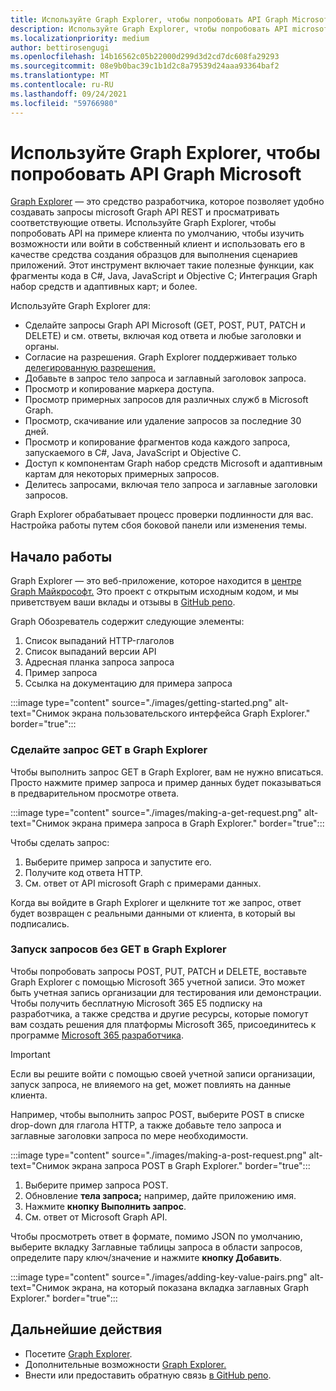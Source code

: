 ```yaml
---
title: Используйте Graph Explorer, чтобы попробовать API Graph Microsoft
description: Используйте Graph Explorer, чтобы попробовать API microsoft Graph на примере клиента по умолчанию, чтобы изучить возможности, или войти в собственный клиент и использовать его в качестве средства создания образцов для выполнения сценариев приложений.
ms.localizationpriority: medium
author: bettirosengugi
ms.openlocfilehash: 14b16562c05b22000d299d3d2cd7dc608fa29293
ms.sourcegitcommit: 08e9b0bac39c1b1d2c8a79539d24aaa93364baf2
ms.translationtype: MT
ms.contentlocale: ru-RU
ms.lasthandoff: 09/24/2021
ms.locfileid: "59766980"
---
```

# <a name="use-graph-explorer-to-try-microsoft-graph-apis"></a>Используйте Graph Explorer, чтобы попробовать API Graph Microsoft

[Graph Explorer](https://developer.microsoft.com/graph/graph-explorer/) — это средство разработчика, которое позволяет удобно создавать запросы microsoft Graph API REST и просматривать соответствующие ответы. Используйте Graph Explorer, чтобы попробовать API на примере клиента по умолчанию, чтобы изучить возможности или войти в собственный клиент и использовать его в качестве средства создания образцов для выполнения сценариев приложений. Этот инструмент включает такие полезные функции, как фрагменты кода в C#, Java, JavaScript и Objective C; Интеграция Graph набор средств и адаптивных карт; и более.

Используйте Graph Explorer для:

- Сделайте запросы Graph API Microsoft (GET, POST, PUT, PATCH и DELETE) и см. ответы, включая код ответа и любые заголовки и органы.
- Согласие на разрешения. Graph Explorer поддерживает только [делегированную разрешения.](/graph/auth/auth-concepts#delegated-and-application-permissions)
- Добавьте в запрос тело запроса и заглавный заголовок запроса.
- Просмотр и копирование маркера доступа.
- Просмотр примерных запросов для различных служб в Microsoft Graph.
- Просмотр, скачивание или удаление запросов за последние 30 дней.
- Просмотр и копирование фрагментов кода каждого запроса, запускаемого в C#, Java, JavaScript и Objective C.
- Доступ к компонентам Graph набор средств Microsoft и адаптивным картам для некоторых примерных запросов.
- Делитесь запросами, включая тело запроса и заглавные заголовки запросов.

Graph Explorer обрабатывает процесс проверки подлинности для вас. Настройка работы путем сбоя боковой панели или изменения темы.

## <a name="get-started"></a>Начало работы

Graph Explorer — это веб-приложение, которое находится в [центре Graph Майкрософт.](https://developer.microsoft.com/en-us/graph/graph-explorer) Это проект с открытым исходным кодом, и мы приветствуем ваши вклады и отзывы в [GitHub репо](https://github.com/microsoftgraph/microsoft-graph-explorer-v4).

Graph Обозреватель содержит следующие элементы:

1. Список выпаданий HTTP-глаголов
2. Список выпаданий версии API
3. Адресная планка запроса запроса
4. Пример запроса
5. Ссылка на документацию для примера запроса

:::image type="content" source="./images/getting-started.png" alt-text="Снимок экрана пользовательского интерфейса Graph Explorer." border="true":::

### <a name="make-a-get-request-in-graph-explorer"></a>Сделайте запрос GET в Graph Explorer

Чтобы выполнить запрос GET в Graph Explorer, вам не нужно вписаться. Просто нажмите пример запроса и пример данных будет показываться в предварительном просмотре ответа. 

:::image type="content" source="./images/making-a-get-request.png" alt-text="Снимок экрана примера запроса в Graph Explorer." border="true":::

Чтобы сделать запрос:

1. Выберите пример запроса и запустите его.
2. Получите код ответа HTTP.
3. См. ответ от API microsoft Graph с примерами данных.

Когда вы войдите в Graph Explorer и щелкните тот же запрос, ответ будет возвращен с реальными данными от клиента, в который вы подписались.

### <a name="running-non-get-requests-in-graph-explorer"></a>Запуск запросов без GET в Graph Explorer

Чтобы попробовать запросы POST, PUT, PATCH и DELETE, воставьте Graph Explorer с помощью Microsoft 365 учетной записи. Это может быть учетная запись организации для тестирования или демонстрации. Чтобы получить бесплатную Microsoft 365 E5 подписку на разработчика, а также средства и другие ресурсы, которые помогут вам создать решения для платформы Microsoft 365, присоединитесь к программе [Microsoft 365 разработчика](https://developer.microsoft.com/microsoft-365/dev-program). 

>[!IMPORTANT]
>Если вы решите войти с помощью своей учетной записи организации, запуск запроса, не влияемого на get, может повлиять на данные клиента.

Например, чтобы выполнить запрос POST, выберите POST в списке drop-down для глагола HTTP, а также добавьте тело запроса и заглавные заголовки запроса по мере необходимости.

:::image type="content" source="./images/making-a-post-request.png" alt-text="Снимок экрана запроса POST в Graph Explorer." border="true":::

1. Выберите пример запроса POST.
2. Обновление **тела запроса;** например, дайте приложению имя.
3. Нажмите **кнопку Выполнить запрос**.
4. См. ответ от Microsoft Graph API.

Чтобы просмотреть ответ в формате, помимо JSON по умолчанию, выберите вкладку Заглавные таблицы запроса в области запросов, определите пару ключ/значение и нажмите **кнопку Добавить**. 

:::image type="content" source="./images/adding-key-value-pairs.png" alt-text="Снимок экрана, на который показана вкладка заглавных Graph Explorer." border="true":::

## <a name="next-steps"></a>Дальнейшие действия

- Посетите [Graph Explorer](https://developer.microsoft.com/graph/graph-explorer/).
- Дополнительные возможности [Graph Explorer.](./graph-explorer-features.md)
- Внести или предоставить обратную связь [в GitHub репо](https://github.com/microsoftgraph/microsoft-graph-explorer-v4/issues/new/choose).
